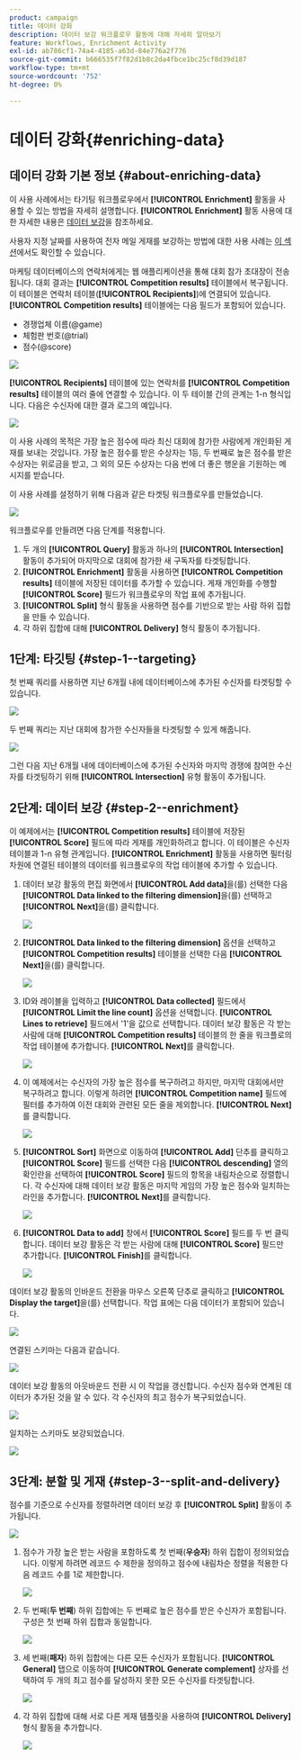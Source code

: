 ```yaml
---
product: campaign
title: 데이터 강화
description: 데이터 보강 워크플로우 활동에 대해 자세히 알아보기
feature: Workflows, Enrichment Activity
exl-id: ab786cf1-74a4-4185-a63d-84e776a2f776
source-git-commit: b666535f7f82d1b8c2da4fbce1bc25cf8d39d187
workflow-type: tm+mt
source-wordcount: '752'
ht-degree: 0%

---
```


# 데이터 강화{#enriching-data}



## 데이터 강화 기본 정보 {#about-enriching-data}

이 사용 사례에서는 타기팅 워크플로우에서 **[!UICONTROL Enrichment]** 활동을 사용할 수 있는 방법을 자세히 설명합니다. **[!UICONTROL Enrichment]** 활동 사용에 대한 자세한 내용은 [데이터 보강](enrichment.md)을 참조하세요.

사용자 지정 날짜를 사용하여 전자 메일 게재를 보강하는 방법에 대한 사용 사례는 [이 섹션](email-enrichment-with-custom-date-fields.md)에서도 확인할 수 있습니다.

마케팅 데이터베이스의 연락처에게는 웹 애플리케이션을 통해 대회 참가 초대장이 전송됩니다. 대회 결과는 **[!UICONTROL Competition results]** 테이블에서 복구됩니다. 이 테이블은 연락처 테이블(**[!UICONTROL Recipients]**)에 연결되어 있습니다. **[!UICONTROL Competition results]** 테이블에는 다음 필드가 포함되어 있습니다.

* 경쟁업체 이름(@game)
* 체험판 번호(@trial)
* 점수(@score)

![](assets/uc1_enrich_1.png)

**[!UICONTROL Recipients]** 테이블에 있는 연락처를 **[!UICONTROL Competition results]** 테이블의 여러 줄에 연결할 수 있습니다. 이 두 테이블 간의 관계는 1-n 형식입니다. 다음은 수신자에 대한 결과 로그의 예입니다.

![](assets/uc1_enrich_2.png)

이 사용 사례의 목적은 가장 높은 점수에 따라 최신 대회에 참가한 사람에게 개인화된 게재를 보내는 것입니다. 가장 높은 점수를 받은 수상자는 1등, 두 번째로 높은 점수를 받은 수상자는 위로금을 받고, 그 외의 모든 수상자는 다음 번에 더 좋은 행운을 기원하는 메시지를 받습니다.

이 사용 사례를 설정하기 위해 다음과 같은 타겟팅 워크플로우를 만들었습니다.

![](assets/uc1_enrich_3.png)

워크플로우를 만들려면 다음 단계를 적용합니다.

1. 두 개의 **[!UICONTROL Query]** 활동과 하나의 **[!UICONTROL Intersection]** 활동이 추가되어 마지막으로 대회에 참가한 새 구독자를 타겟팅합니다.
1. **[!UICONTROL Enrichment]** 활동을 사용하면 **[!UICONTROL Competition results]** 테이블에 저장된 데이터를 추가할 수 있습니다. 게재 개인화를 수행할 **[!UICONTROL Score]** 필드가 워크플로우의 작업 표에 추가됩니다.
1. **[!UICONTROL Split]** 형식 활동을 사용하면 점수를 기반으로 받는 사람 하위 집합을 만들 수 있습니다.
1. 각 하위 집합에 대해 **[!UICONTROL Delivery]** 형식 활동이 추가됩니다.

## 1단계: 타깃팅 {#step-1--targeting}

첫 번째 쿼리를 사용하면 지난 6개월 내에 데이터베이스에 추가된 수신자를 타겟팅할 수 있습니다.

![](assets/uc1_enrich_4.png)

두 번째 쿼리는 지난 대회에 참가한 수신자들을 타겟팅할 수 있게 해줍니다.

![](assets/uc1_enrich_5.png)

그런 다음 지난 6개월 내에 데이터베이스에 추가된 수신자와 마지막 경쟁에 참여한 수신자를 타겟팅하기 위해 **[!UICONTROL Intersection]** 유형 활동이 추가됩니다.

## 2단계: 데이터 보강 {#step-2--enrichment}

이 예제에서는 **[!UICONTROL Competition results]** 테이블에 저장된 **[!UICONTROL Score]** 필드에 따라 게재를 개인화하려고 합니다. 이 테이블은 수신자 테이블과 1-n 유형 관계입니다. **[!UICONTROL Enrichment]** 활동을 사용하면 필터링 차원에 연결된 테이블의 데이터를 워크플로우의 작업 테이블에 추가할 수 있습니다.

1. 데이터 보강 활동의 편집 화면에서 **[!UICONTROL Add data]**&#x200B;을(를) 선택한 다음 **[!UICONTROL Data linked to the filtering dimension]**&#x200B;을(를) 선택하고 **[!UICONTROL Next]**&#x200B;을(를) 클릭합니다.

   ![](assets/uc1_enrich_6.png)

1. **[!UICONTROL Data linked to the filtering dimension]** 옵션을 선택하고 **[!UICONTROL Competition results]** 테이블을 선택한 다음 **[!UICONTROL Next]**&#x200B;을(를) 클릭합니다.

   ![](assets/uc1_enrich_7.png)

1. ID와 레이블을 입력하고 **[!UICONTROL Data collected]** 필드에서 **[!UICONTROL Limit the line count]** 옵션을 선택합니다. **[!UICONTROL Lines to retrieve]** 필드에서 &#39;1&#39;을 값으로 선택합니다. 데이터 보강 활동은 각 받는 사람에 대해 **[!UICONTROL Competition results]** 테이블의 한 줄을 워크플로의 작업 테이블에 추가합니다. **[!UICONTROL Next]**&#x200B;를 클릭합니다.

   ![](assets/uc1_enrich_8.png)

1. 이 예제에서는 수신자의 가장 높은 점수를 복구하려고 하지만, 마지막 대회에서만 복구하려고 합니다. 이렇게 하려면 **[!UICONTROL Competition name]** 필드에 필터를 추가하여 이전 대회와 관련된 모든 줄을 제외합니다. **[!UICONTROL Next]**&#x200B;를 클릭합니다.

   ![](assets/uc1_enrich_9.png)

1. **[!UICONTROL Sort]** 화면으로 이동하여 **[!UICONTROL Add]** 단추를 클릭하고 **[!UICONTROL Score]** 필드를 선택한 다음 **[!UICONTROL descending]** 열의 확인란을 선택하여 **[!UICONTROL Score]** 필드의 항목을 내림차순으로 정렬합니다. 각 수신자에 대해 데이터 보강 활동은 마지막 게임의 가장 높은 점수와 일치하는 라인을 추가합니다. **[!UICONTROL Next]**&#x200B;를 클릭합니다.

   ![](assets/uc1_enrich_10.png)

1. **[!UICONTROL Data to add]** 창에서 **[!UICONTROL Score]** 필드를 두 번 클릭합니다. 데이터 보강 활동은 각 받는 사람에 대해 **[!UICONTROL Score]** 필드만 추가합니다. **[!UICONTROL Finish]**&#x200B;를 클릭합니다.

   ![](assets/uc1_enrich_11.png)

데이터 보강 활동의 인바운드 전환을 마우스 오른쪽 단추로 클릭하고 **[!UICONTROL Display the target]**&#x200B;을(를) 선택합니다. 작업 표에는 다음 데이터가 포함되어 있습니다.

![](assets/uc1_enrich_13.png)

연결된 스키마는 다음과 같습니다.

![](assets/uc1_enrich_15.png)

데이터 보강 활동의 아웃바운드 전환 시 이 작업을 갱신합니다. 수신자 점수와 연계된 데이터가 추가된 것을 알 수 있다. 각 수신자의 최고 점수가 복구되었습니다.

![](assets/uc1_enrich_12.png)

일치하는 스키마도 보강되었습니다.

![](assets/uc1_enrich_14.png)

## 3단계: 분할 및 게재 {#step-3--split-and-delivery}

점수를 기준으로 수신자를 정렬하려면 데이터 보강 후 **[!UICONTROL Split]** 활동이 추가됩니다.

![](assets/uc1_enrich_18.png)

1. 점수가 가장 높은 받는 사람을 포함하도록 첫 번째(**우승자**) 하위 집합이 정의되었습니다. 이렇게 하려면 레코드 수 제한을 정의하고 점수에 내림차순 정렬을 적용한 다음 레코드 수를 1로 제한합니다.

   ![](assets/uc1_enrich_16.png)

1. 두 번째(**두 번째**) 하위 집합에는 두 번째로 높은 점수를 받은 수신자가 포함됩니다. 구성은 첫 번째 하위 집합과 동일합니다.

   ![](assets/uc1_enrich_17.png)

1. 세 번째(**패자**) 하위 집합에는 다른 모든 수신자가 포함됩니다. **[!UICONTROL General]** 탭으로 이동하여 **[!UICONTROL Generate complement]** 상자를 선택하여 두 개의 최고 점수를 달성하지 못한 모든 수신자를 타겟팅합니다.

   ![](assets/uc1_enrich_19.png)

1. 각 하위 집합에 대해 서로 다른 게재 템플릿을 사용하여 **[!UICONTROL Delivery]** 형식 활동을 추가합니다.

   ![](assets/uc1_enrich_20.png)
